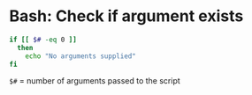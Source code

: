 # Bash: Check if argument exists

```bash
if [[ $# -eq 0 ]]
  then
    echo "No arguments supplied"
fi
```

`$#` = number of arguments passed to the script
